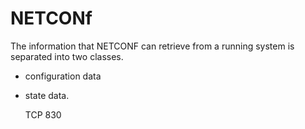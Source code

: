 # NETCONf
The information that NETCONF can retrieve from a running system is separated into two classes. 
* configuration data 
* state data.

  TCP 830
